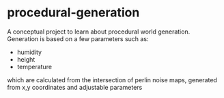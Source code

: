 # procedural-generation

A conceptual project to learn about procedural world generation.
Generation is based on a few parameters such as:
 - humidity
 - height
 - temperature

 which are calculated from the intersection of perlin noise maps, generated from x,y coordinates and adjustable parameters
